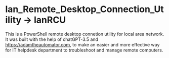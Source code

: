 # lan_Remote_Desktop_Connection_Utility -> lanRCU
This is a PowerShell remote desktop connetion utility for local area network.
It was built with the help of chatGPT-3.5 and https://adamtheautomator.com,
to make an easier and more effective way for IT helpdesk department to troubleshoot and manage remote computers. 
